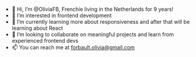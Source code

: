 - 👋  Hi, I’m @OliviaFB, Frenchie living in the Netherlands for 9 years!
- 👀  I’m interested in frontend development
- 🌱  I’m currently learning more about responsiveness and after that will be learning about React
- 💞️  I’m looking to collaborate on meaningful projects and learn from experienced frontend devs
- 📫  You can reach me at forbault.olivia@gmail.com

<!---
OliviaFB/OliviaFB is a ✨ special ✨ repository because its `README.md` (this file) appears on your GitHub profile.
You can click the Preview link to take a look at your changes.
--->
